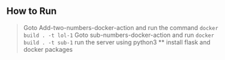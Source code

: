## How to Run 
> Goto Add-two-numbers-docker-action and run the command `docker build . -t lol-1`
> Goto sub-numbers-docker-action and run `docker build . -t sub-1`
> run the server using python3 
** install flask and docker packages